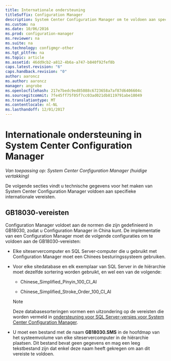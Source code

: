 ```yaml
---
title: Internationale ondersteuning
titleSuffix: Configuration Manager
description: System Center Configuration Manager om te voldoen aan specifieke internationale vereisten configureren.
ms.custom: na
ms.date: 10/06/2016
ms.prod: configuration-manager
ms.reviewer: na
ms.suite: na
ms.technology: configmgr-other
ms.tgt_pltfrm: na
ms.topic: article
ms.assetid: 46dd9cb2-a812-4b6a-a747-b840f92fef8b
caps.latest.revision: "6"
caps.handback.revision: "0"
author: aaroncz
ms.author: aaroncz
manager: angrobe
ms.openlocfilehash: 217e7bedc9ed85088c6723658a7af87d6406604c
ms.sourcegitcommit: 7fe45ff75f05f7cc03ad021db8119791abe18049
ms.translationtype: MT
ms.contentlocale: nl-NL
ms.lasthandoff: 12/01/2017
---
```

# <a name="international-support-in-system-center-configuration-manager"></a>Internationale ondersteuning in System Center Configuration Manager

*Van toepassing op: System Center Configuration Manager (huidige vertakking)*

De volgende secties vindt u technische gegevens voor het maken van System Center Configuration Manager voldoen aan specifieke internationale vereisten.  

## <a name="gb18030-requirements"></a>GB18030-vereisten  
 Configuration Manager voldoet aan de normen die zijn gedefinieerd in GB18030, zodat u Configuration Manager in China kunt. De implementatie van een Configuration Manager moet de volgende configuraties om te voldoen aan de GB18030-vereisten:  

-   Elke siteservercomputer en SQL Server-computer die u gebruikt met Configuration Manager moet een Chinees besturingssysteem gebruiken.  

-   Voor elke sitedatabase en elk exemplaar van SQL Server in de hiërarchie moet dezelfde sortering worden gebruikt, en wel een van de volgende:  

    -   Chinese_Simplified_Pinyin_100_CI_AI  

    -   Chinese_Simplified_Stroke_Order_100_CI_AI  

    > [!NOTE]  
    >  Deze databasesorteringen vormen een uitzondering op de vereisten die worden vermeld in [ondersteuning voor SQL Server-versies voor System Center Configuration Manager](../../../core/plan-design/configs/support-for-sql-server-versions.md).  

-   U moet een bestand met de naam **GB18030.SMS** in de hoofdmap van het systeemvolume van elke siteservercomputer in de hiërarchie plaatsen. Dit bestand bevat geen gegevens en mag een leeg tekstbestand zijn dat enkel deze naam heeft gekregen om aan dit vereiste te voldoen.  
